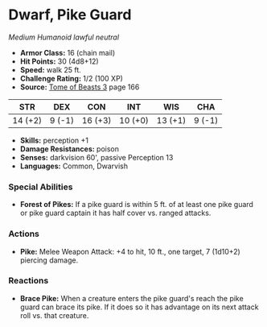 # Dwarf, Pike Guard

*Medium* *Humanoid* *lawful neutral*

- **Armor Class:** 16 (chain mail)
- **Hit Points:** 30 (4d8+12)
- **Speed:** walk 25 ft.
- **Challenge Rating:** 1/2 (100 XP)
- **Source:** [Tome of Beasts 3](https://koboldpress.com/kpstore/product/tome-of-beasts-3-for-5th-edition/) page 166

| STR | DEX | CON | INT | WIS | CHA |
| --- | --- | --- | --- | --- | --- |
| 14 (+2) | 9 (-1) | 16 (+3) | 10 (+0) | 13 (+1) | 9 (-1) |

- **Skills:** perception +1
- **Damage Resistances:** poison
- **Senses:** darkvision 60', passive Perception 13
- **Languages:** Common, Dwarvish

### Special Abilities

- **Forest of Pikes:** If a pike guard is within 5 ft. of at least one pike guard or pike guard captain it has half cover vs. ranged attacks.

### Actions

- **Pike:** Melee Weapon Attack: +4 to hit, 10 ft., one target, 7 (1d10+2) piercing damage.

### Reactions

- **Brace Pike:** When a creature enters the pike guard's reach the pike guard can brace its pike. If it does so it has advantage on its next attack roll vs. that creature.


